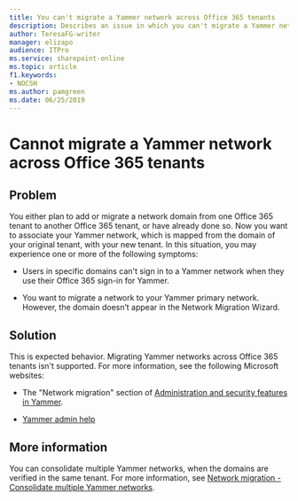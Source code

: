 ```yaml
---
title: You can't migrate a Yammer network across Office 365 tenants
description: Describes an issue in which you can't migrate a Yammer network across Office 365 tenants.
author: TeresaFG-writer
manager: elizapo
audience: ITPro
ms.service: sharepoint-online
ms.topic: article
f1.keywords:
- NOCSH
ms.author: pamgreen
ms.date: 06/25/2019
---
```


# Cannot migrate a Yammer network across Office 365 tenants

## Problem

You either plan to add or migrate a network domain from one Office 365 tenant to another Office 365 tenant, or have already done so. Now you want to associate your Yammer network, which is mapped from the domain of your original tenant, with your new tenant. In this situation, you may experience one or more of the following symptoms:

- Users in specific domains can't sign in to a Yammer network when they use their Office 365 sign-in for Yammer.

- You want to migrate a network to your Yammer primary network. However, the domain doesn’t appear in the Network Migration Wizard.

## Solution

This is expected behavior. Migrating Yammer networks across Office 365 tenants isn't supported. For more information, see the following Microsoft websites:

- The "Network migration" section of [Administration and security features in Yammer](/office365/servicedescriptions/yammer-service-description/administration-and-security-features-in-yammer).

- [Yammer admin help](/yammer/yammer-landing-page)

## More information

You can consolidate multiple Yammer networks, when the domains are verified in the same tenant. For more information, see [Network migration - Consolidate multiple Yammer networks](../configure-your-viva-engage-network/consolidate-multiple-networks.md).
